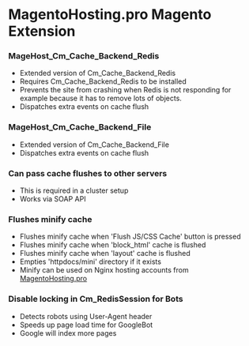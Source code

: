 # MagentoHosting.pro Magento Extension

### MageHost_Cm_Cache_Backend_Redis
* Extended version of Cm_Cache_Backend_Redis
* Requires Cm_Cache_Backend_Redis to be installed
* Prevents the site from crashing when Redis is not responding for example because it has to remove lots of objects.
* Dispatches extra events on cache flush

### MageHost_Cm_Cache_Backend_File
* Extended version of Cm_Cache_Backend_File
* Dispatches extra events on cache flush

### Can pass cache flushes to other servers
* This is required in a cluster setup
* Works via SOAP API

### Flushes minify cache
* Flushes minify cache when 'Flush JS/CSS Cache' button is pressed
* Flushes minify cache when 'block_html' cache is flushed
* Flushes minify cache when 'layout' cache is flushed
* Empties 'httpdocs/mini' directory if it exists
* Minify can be used on Nginx hosting accounts from [MagentoHosting.pro](https://magentohosting.pro)

### Disable locking in Cm_RedisSession for Bots
* Detects robots using User-Agent header
* Speeds up page load time for GoogleBot
* Google will index more pages